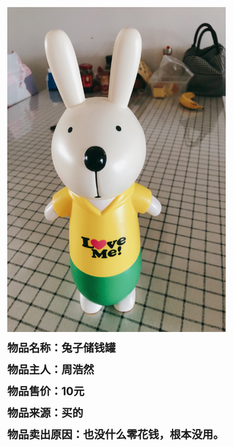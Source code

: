 <html>
	<head>
		<title>六一义卖</title>
	</head>	
	<body>
		<img src="20190526_IMG_3368.JPG" width="600" height="750">
		<p>
			<strong style="font-size:25px">物品名称：兔子储钱罐</strong>
		</p>
		<p>
			<strong style="font-size:25px">物品主人：周浩然</strong>
		</p>
		<p>
			<strong style="font-size:25px">物品售价：10元</strong>
		</p>
		<p>
			<strong style="font-size:25px">物品来源：买的</strong>
		</p>
		<p>
			<strong style="font-size:25px">物品卖出原因：也没什么零花钱，根本没用。</strong>
		</p>
